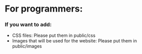 # For programmers:
### If you want to add:
- CSS files: Please put them in public/css
- Images that will be used for the website: Please put them in public/images
